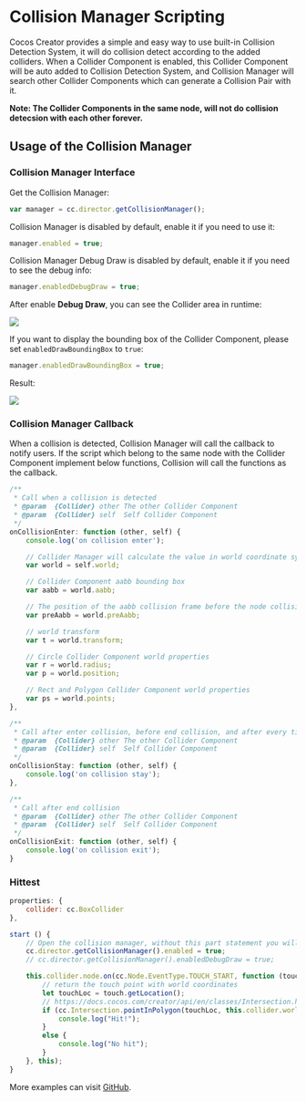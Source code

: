# Collision Manager Scripting

Cocos Creator provides a simple and easy way to use built-in Collision Detection System, it will do collision detect according to the added colliders. When a Collider Component is enabled, this Collider Component will be auto added to Collision Detection System, and Collision Manager will search other Collider Components which can generate a Collision Pair with it.   

**Note: The Collider Components in the same node, will not do collision detecsion with each other forever.**   

## Usage of the Collision Manager

### Collision Manager Interface

Get the Collision Manager:

```javascript
var manager = cc.director.getCollisionManager();
```

Collision Manager is disabled by default, enable it if you need to use it:

```javascript
manager.enabled = true;
```

Collision Manager Debug Draw is disabled by default, enable it if you need to see the debug info:

```javascript
manager.enabledDebugDraw = true;
```

After enable **Debug Draw**, you can see the Collider area in runtime:

![](collision-manager/draw-debug.png)

If you want to display the bounding box of the Collider Component, please set `enabledDrawBoundingBox` to `true`:

```javascript
manager.enabledDrawBoundingBox = true;
```

Result:   

![](collision-manager/draw-bounding-box.png)

### Collision Manager Callback

When a collision is detected, Collision Manager will call the callback to notify users. If the script which belong to the same node with the Collider Component implement below functions, Collision will call the functions as the callback.

```javascript
/**
 * Call when a collision is detected
 * @param  {Collider} other The other Collider Component
 * @param  {Collider} self  Self Collider Component
 */
onCollisionEnter: function (other, self) {
    console.log('on collision enter');

    // Collider Manager will calculate the value in world coordinate system, and put them into the world property
    var world = self.world;

    // Collider Component aabb bounding box
    var aabb = world.aabb;

    // The position of the aabb collision frame before the node collision
    var preAabb = world.preAabb;

    // world transform
    var t = world.transform;

    // Circle Collider Component world properties
    var r = world.radius;
    var p = world.position;

    // Rect and Polygon Collider Component world properties
    var ps = world.points;
},
```

```javascript
/**
 * Call after enter collision, before end collision, and after every time calculate the collision result.
 * @param  {Collider} other The other Collider Component
 * @param  {Collider} self  Self Collider Component
 */
onCollisionStay: function (other, self) {
    console.log('on collision stay');
},
```
   
```javascript
/**
 * Call after end collision
 * @param  {Collider} other The other Collider Component
 * @param  {Collider} self  Self Collider Component
 */
onCollisionExit: function (other, self) {
    console.log('on collision exit');
}
```

### Hittest

```javascript
properties: {
    collider: cc.BoxCollider
},

start () {
    // Open the collision manager, without this part statement you will not detect any collision.
    cc.director.getCollisionManager().enabled = true;
    // cc.director.getCollisionManager().enabledDebugDraw = true;

    this.collider.node.on(cc.Node.EventType.TOUCH_START, function (touch, event) {
        // return the touch point with world coordinates
        let touchLoc = touch.getLocation();
        // https://docs.cocos.com/creator/api/en/classes/Intersection.html Intersection
        if (cc.Intersection.pointInPolygon(touchLoc, this.collider.world.points)) {
            console.log("Hit!");
        }
        else {
            console.log("No hit");
        }
    }, this);
}
```

More examples can visit [GitHub](https://github.com/cocos-creator/example-cases/tree/master/assets/cases/collider).
